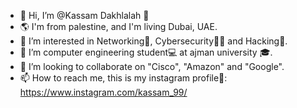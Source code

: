 - 👋 Hi, I’m @Kassam Dakhlalah 🌹
- 🌎 I'm from palestine, and I'm living Dubai, UAE.
- 👀 I’m interested in Networking📡, Cybersecurity🐱‍💻 and Hacking👾.
- 🌱 I’m computer engineering student💻 at ajman university 🎓.
- 💞️ I’m looking to collaborate on "Cisco", "Amazon" and "Google".
- 📫 How to reach me, this is my instagram profile🎥: https://www.instagram.com/kassam_99/
